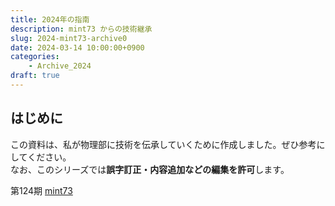 ```yaml
---
title: 2024年の指南
description: mint73 からの技術継承
slug: 2024-mint73-archive0
date: 2024-03-14 10:00:00+0900
categories:
    - Archive_2024
draft: true
---
```


## はじめに
この資料は、私が物理部に技術を伝承していくために作成しました。ぜひ参考にしてください。<br />
なお、このシリーズでは**誤字訂正・内容追加などの編集を許可**します。

第124期 [mint73](https://github.com/mint73)
